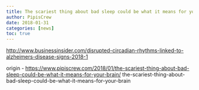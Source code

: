 ```yaml
---
title: The scariest thing about bad sleep could be what it means for your brain
author: PipisCrew
date: 2018-01-31
categories: [news]
toc: true
---
```


http://www.businessinsider.com/disrupted-circadian-rhythms-linked-to-alzheimers-disease-signs-2018-1

origin - https://www.pipiscrew.com/2018/01/the-scariest-thing-about-bad-sleep-could-be-what-it-means-for-your-brain/ the-scariest-thing-about-bad-sleep-could-be-what-it-means-for-your-brain